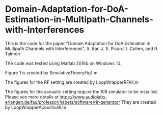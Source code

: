 # Domain-Adaptation-for-DoA-Estimation-in-Multipath-Channels-with-Interferences
This is the code for the paper "Domain Adaptation for DoA Estimation in Multipath Channels with Interferences", A. Bar, J. S. Picard, I. Cohen, and R. Talmon

The code was tested using Matlab 2018b on Windows 10.

Figure 1 is created by SimulativeTheoryFig1.m

The figures for the RF setting are created by LoopWrapperRFAll.m

The figures for the acoustic setting require the RIR simulator to be installed. 
Please see more details at https://www.audiolabs-erlangen.de/fau/professor/habets/software/rir-generator
They are created by LoopWrapperAcousticAll.m 

